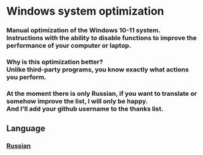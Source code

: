 # Windows system optimization

### Manual optimization of the Windows 10-11 system. <br> Instructions with the ability to disable functions to improve the performance of your computer or laptop.

### Why is this optimization better? <br> Unlike third-party programs, you know exactly what actions you perform.

### At the moment there is only Russian, if you want to translate or somehow improve the list, I will only be happy. <br> And I'll add your github username to the thanks list.

## Language
### [Russian](./Russian/README.md)